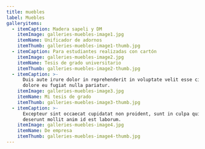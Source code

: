 ```yaml
---
title: muebles
label: Muebles
galleryitems:
  - itemCaption: Madera sapeli y DM
    itemImage: galleries-muebles-image1.jpg
    itemName: Unificador de adornos
    itemThumb: galleries-muebles-image1-thumb.jpg
  - itemCaption: Para estudiantes realizadas con cartón
    itemImage: galleries-muebles-image2.jpg
    itemName: Tesis de grado universitario
    itemThumb: galleries-muebles-image2-thumb.jpg
  - itemCaption: >-
      Duis aute irure dolor in reprehenderit in voluptate velit esse cillum
      dolore eu fugiat nulla pariatur.
    itemImage: galleries-muebles-image3.jpg
    itemName: Mi tesis de grado
    itemThumb: galleries-muebles-image3-thumb.jpg
  - itemCaption: >-
      Excepteur sint occaecat cupidatat non proident, sunt in culpa qui officia
      deserunt mollit anim id est laborum.
    itemImage: galleries-muebles-image4.jpg
    itemName: De empresa
    itemThumb: galleries-muebles-image4-thumb.jpg
---
```


